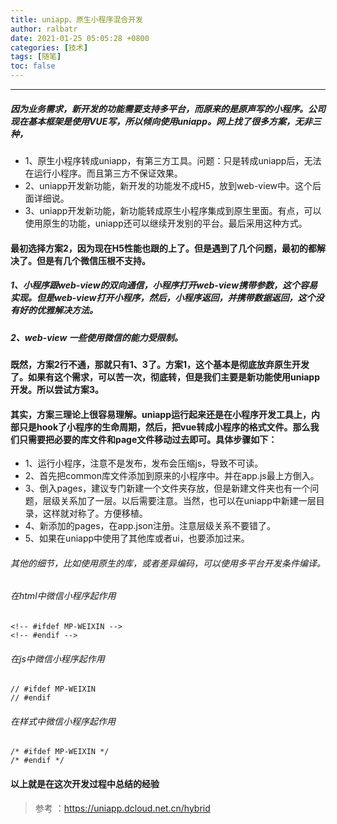 ```yaml
---
title: uniapp、原生小程序混合开发
author: ralbatr
date: 2021-01-25 05:05:28 +0800
categories: [技术]
tags: [随笔]
toc: false
---
```


----
##### 因为业务需求，新开发的功能需要支持多平台，而原来的是原声写的小程序。公司现在基本框架是使用VUE写，所以倾向使用uniapp。网上找了很多方案，无非三种，
-   1、原生小程序转成uniapp，有第三方工具。问题：只是转成uniapp后，无法在运行小程序。而且第三方不保证效果。
-   2、uniapp开发新功能，新开发的功能发不成H5，放到web-view中。这个后面详细说。
-   3、uniapp开发新功能，新功能转成原生小程序集成到原生里面。有点，可以使用原生的功能，uniapp还可以继续开发别的平台。最后采用这种方式。

#### 最初选择方案2，因为现在H5性能也跟的上了。但是遇到了几个问题，最初的都解决了。但是有几个微信压根不支持。
##### 1、小程序跟web-view的双向通信，小程序打开web-view携带参数，这个容易实现。但是web-view打开小程序，然后，小程序返回，并携带数据返回，这个没有好的优雅解决方法。
##### 2、web-view 一些使用微信的能力受限制。
#### 既然，方案2行不通，那就只有1、3了。方案1，这个基本是彻底放弃原生开发了。如果有这个需求，可以苦一次，彻底转，但是我们主要是新功能使用uniapp开发。所以尝试方案3。

#### 其实，方案三理论上很容易理解。uniapp运行起来还是在小程序开发工具上，内部只是hook了小程序的生命周期，然后，把vue转成小程序的格式文件。那么我们只需要把必要的库文件和page文件移动过去即可。具体步骤如下：

- 1、运行小程序，注意不是发布，发布会压缩js，导致不可读。
- 2、首先把common库文件添加到原来的小程序中。并在app.js最上方倒入。
- 3、倒入pages，建议专门新建一个文件夹存放，但是新建文件夹也有一个问题，层级关系加了一层。以后需要注意。当然，也可以在uniapp中新建一层目录，这样就对称了。方便移植。
- 4、新添加的pages，在app.json注册。注意层级关系不要错了。
- 5、如果在uniapp中使用了其他库或者ui，也要添加过来。
###### 其他的细节，比如使用原生的库，或者差异编码，可以使用多平台开发条件编译。

###### 在html中微信小程序起作用
```
<!-- #ifdef MP-WEIXIN -->
<!-- #endif -->
```

###### 在js中微信小程序起作用
~~~
// #ifdef MP-WEIXIN
// #endif
~~~


###### 在样式中微信小程序起作用
~~~
/* #ifdef MP-WEIXIN */
/* #endif */
~~~

#### 以上就是在这次开发过程中总结的经验




> 参考 ：https://uniapp.dcloud.net.cn/hybrid   